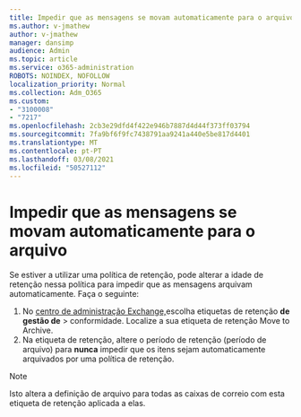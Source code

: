 ```yaml
---
title: Impedir que as mensagens se movam automaticamente para o arquivo
ms.author: v-jmathew
author: v-jmathew
manager: dansimp
audience: Admin
ms.topic: article
ms.service: o365-administration
ROBOTS: NOINDEX, NOFOLLOW
localization_priority: Normal
ms.collection: Adm_O365
ms.custom:
- "3100008"
- "7217"
ms.openlocfilehash: 2cb3e29dfd4f422e946b7887d4d44f373ff03794
ms.sourcegitcommit: 7fa9bf6f9fc7438791aa9241a440e5be817d4401
ms.translationtype: MT
ms.contentlocale: pt-PT
ms.lasthandoff: 03/08/2021
ms.locfileid: "50527112"
---
```

# <a name="stop-messages-from-moving-to-the-archive-automatically"></a>Impedir que as mensagens se movam automaticamente para o arquivo

Se estiver a utilizar uma política de retenção, pode alterar a idade de retenção nessa política para impedir que as mensagens arquivam automaticamente. Faça o seguinte:

1. No [centro de administração Exchange,](https://go.microsoft.com/fwlink/?linkid=2059104)escolha etiquetas de retenção **de gestão de**  >  conformidade. Localize a sua etiqueta de retenção Move to Archive.
2. Na etiqueta de retenção, altere o período de retenção (período de arquivo) para **nunca** impedir que os itens sejam automaticamente arquivados por uma política de retenção.

> [!NOTE]
> Isto altera a definição de arquivo para todas as caixas de correio com esta etiqueta de retenção aplicada a elas.
